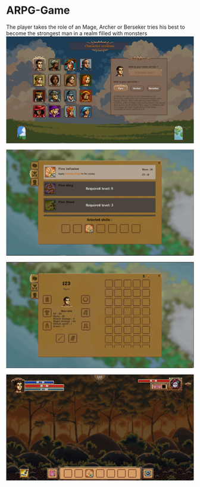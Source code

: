 # ARPG-Game
The player takes the role of an Mage, Archer or Berseker tries his best to become the strongest man in a realm filled with monsters
![alt text](https://github.com/VladBocancea/ARPG-Game/blob/master/CharacterCreation.png?raw=true)

![alt text](https://github.com/VladBocancea/ARPG-Game/blob/master/Inventory.png?raw=true)

![alt text](https://github.com/VladBocancea/ARPG-Game/blob/master/Inventory_2.png?raw=true)

![alt text](https://github.com/VladBocancea/ARPG-Game/blob/master/MainGame.png?raw=true)

